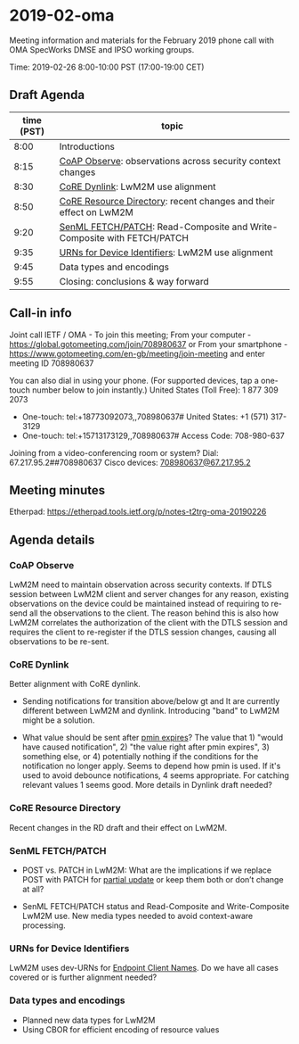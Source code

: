 # 2019-02-oma

Meeting information and materials for the February 2019 phone call with OMA SpecWorks DMSE and IPSO working groups.

Time: 2019-02-26 8:00-10:00 PST (17:00-19:00 CET)

## Draft Agenda

| time (PST) |  topic |
|------------|--------|
| 8:00 | Introductions |
| 8:15 | [CoAP Observe](https://tools.ietf.org/html/rfc7641): observations across security context changes |
| 8:30 | [CoRE Dynlink](https://tools.ietf.org/html/draft-ietf-core-dynlink-07): LwM2M use alignment |
| 8:50 | [CoRE Resource Directory](https://tools.ietf.org/html/draft-ietf-core-resource-directory-19): recent changes and their effect on LwM2M |
| 9:20 | [SenML FETCH/PATCH](https://tools.ietf.org/html/draft-ietf-core-senml-etch-00): Read-Composite and Write-Composite with FETCH/PATCH | 
| 9:35 | [URNs for Device Identifiers](https://tools.ietf.org/html/draft-ietf-core-dev-urn-03): LwM2M use alignment |
| 9:45 | Data types and encodings |
| 9:55 | Closing: conclusions & way forward |
 
## Call-in info

Joint call IETF / OMA - To join this meeting;
From your computer - https://global.gotomeeting.com/join/708980637
or
From your smartphone - https://www.gotomeeting.com/en-gb/meeting/join-meeting and enter meeting ID 708980637

You can also dial in using your phone. 
(For supported devices, tap a one-touch number below to join instantly.) 
United States (Toll Free): 1 877 309 2073 
- One-touch: tel:+18773092073,,708980637# 
United States: +1 (571) 317-3129 
- One-touch: tel:+15713173129,,708980637# 
Access Code: 708-980-637 

Joining from a video-conferencing room or system? 
Dial: 67.217.95.2##708980637 
Cisco devices: 708980637@67.217.95.2 


## Meeting minutes

Etherpad: https://etherpad.tools.ietf.org/p/notes-t2trg-oma-20190226

## Agenda details 

### CoAP Observe
 
LwM2M need to maintain observation across security contexts. If DTLS session between LwM2M client and server changes for any reason, existing observations on the device could be maintained instead of requiring to re-send all the observations to the client. The reason behind this is also how LwM2M correlates the authorization of the client with the DTLS session and requires the client to re-register if the DTLS session changes, causing all observations to be re-sent.

### CoRE Dynlink

Better alignment with CoRE dynlink.
 
* Sending notifications for transition above/below gt and lt are currently different between LwM2M and dynlink. Introducing "band" to LwM2M might be a solution.

* What value should be sent after [pmin expires](http://www.openmobilealliance.org/release/LightweightM2M/V1_1-20180612-C/OMA-TS-LightweightM2M_Core-V1_1-20180612-C.html#5-1-2-0-512-Attributes-Classification)? The value that 1) "would have caused notification", 2) "the value right after pmin expires", 3) something else, or 4) potentially nothing if the conditions for the notification no longer apply. Seems to depend how pmin is used. If it's used to avoid debounce notifications, 4 seems appropriate. For catching relevant values 1 seems good. More details in Dynlink draft needed?

### CoRE Resource Directory

Recent changes in the RD draft and their effect on LwM2M.
 
### SenML FETCH/PATCH

* POST vs. PATCH in LwM2M: What are the implications if we replace POST with PATCH for [partial update](http://www.openmobilealliance.org/release/LightweightM2M/V1_1-20180612-C/OMA-TS-LightweightM2M_Core-V1_1-20180612-C.html#6-3-3-0-633-Write) or keep them both or don’t change at all?

* SenML FETCH/PATCH status and Read-Composite and Write-Composite LwM2M use. New media types needed to avoid context-aware processing.

### URNs for Device Identifiers

LwM2M uses dev-URNs for [Endpoint Client Names](http://www.openmobilealliance.org/release/LightweightM2M/V1_1-20180612-C/OMA-TS-LightweightM2M_Core-V1_1-20180612-C.html#7-3-1-0-731-Endpoint-Client-Name). Do we have all cases covered or is further alignment needed?

### Data types and encodings

* Planned new data types for LwM2M
* Using CBOR for efficient encoding of resource values
